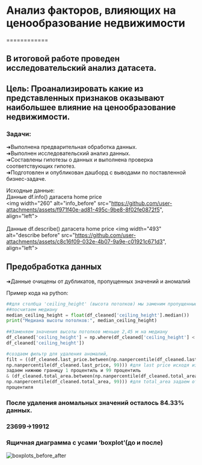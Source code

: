 # Анализ факторов, влияющих на ценообразование недвижимости
============
## В итоговой работе проведен исследовательский анализ датасета.
## Цель: Проанализировать какие из представленных признаков оказывают наибольшее влияние на ценообразование недвижимости.

### Задачи:  
➜Выполнена предварительная обработка данных.  
➜Выполнен исследовательский анализ данных.  
➜Составлены гипотезы о данных и выполнена проверка соответствующих гипотез.  
➜Подготовлен и опубликован дашборд с выводами по поставленной бизнес-задаче.  

Исходные данные:  
Данные df.info() датасета home price  
<img width="260" alt="info_before" src="https://github.com/user-attachments/assets/f971f40e-ad81-495c-9be8-8f02fe0872f5", align="left"> <br>  
Данные df.describe() датасета home price
<img width="493" alt="describe before" src="https://github.com/user-attachments/assets/c8c16f09-032e-4b07-9a9e-c01921c671d3", align="left">    

## Предобработка данных
➜Данные очищены от дубликатов, пропущенных значений и аномалий


Пример кода на python:  
```python
##для столбца 'ceiling_height' (высота потолков) мы заменим пропущенные значения на медиану
##посчитаем медиану
median_ceiling_height = float(df_cleaned['ceiling_height'].median())
print("Медиана высоты потолков:", median_ceiling_height)
  
##Заменяем значения высоты потолков меньше 2,45 м на медиану
df_cleaned['ceiling_height'] = np.where(df_cleaned['ceiling_height'] < 2.45, median_ceiling_height,
df_cleaned['ceiling_height'])

#создаем фильтр для удаления аномалий,
filt = ((df_cleaned.last_price.between(np.nanpercentile(df_cleaned.last_price, 1),
np.nanpercentile(df_cleaned.last_price, 99))) #для last price исходя из графика,
задаем нижнюю границу 1 процентиль и 99 процентиль
& (df_cleaned.total_area.between(np.nanpercentile(df_cleaned.total_area, 1),
np.nanpercentile(df_cleaned.total_area, 99))) #для total_area задаем от 1 до 99
процентиля
```
### После удаления аномальных значений осталось 84.33% данных.
### 23699->19912

### Ящичная диаграмма с усами ‘boxplot’(до и после)

![boxplots_before_after](https://github.com/user-attachments/assets/8c514290-a0bc-4b3e-8ed4-842419ac9dd3)

